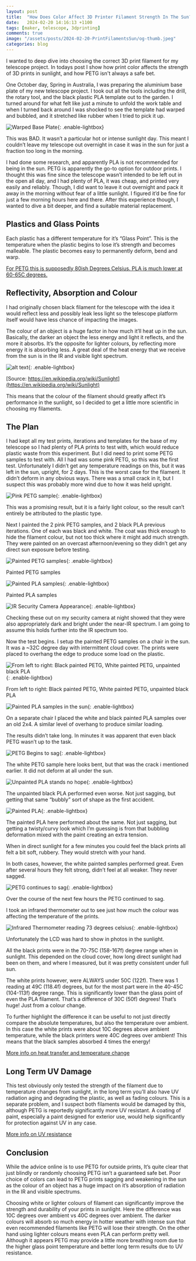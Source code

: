 ```yaml
---
layout: post
title:  "How Does Color Affect 3D Printer Filament Strength In The Sun?"
date:   2024-02-20 14:16:13 +1100
tags: [maker, telescope, 3dprinting]
comments: true
image: "/assets/posts/2024-02-20-PrintFilamentsSun/og-thumb.jpeg"
categories: blog
---
```


I wanted to deep dive into choosing the correct 3D print filament for my telescope project. In todays post I show how print color affects the strength of 3D prints in sunlight, and how PETG isn't always a safe bet.

<!--more-->

One October day, Spring in Australia, I was preparing the aluminium base plate of my new telescope project. I took out all the tools including the drill, the rotary tool, and the black plastic PLA template out to the garden. I turned around for what felt like just a minute to unfold the work table and when I turned back around I was shocked to see the template had warped and bubbled, and it stretched like rubber when I tried to pick it up.

![Warped Base Plate](/assets/posts/2024-02-20-PrintFilamentsSun/warped-baseplate.jpeg){: .enable-lightbox}

This was BAD. It wasn’t a particular hot or intense sunlight day. This meant I couldn’t leave my telescope out overnight in case it was in the sun for just a fraction too long in the morning. 

I had done some research, and apparently PLA is not recommended for being in the sun. PETG is apparently the go-to option for outdoor prints. I thought this was fine since the telescope wasn’t intended to be left out in the open all day, and I had plenty of PLA, it was cheap, and printed very easily and reliably. Though, I did want to leave it out overnight and pack it away in the morning without fear of a little sunlight. I figured it’d be fine for just a few morning hours here and there. After this experience though, I wanted to dive a bit deeper, and find a suitable material replacement.

## Plastics and Glass Points

Each plastic has a different temperature for it’s “Glass Point”. This is the temperature when the plastic begins to lose it’s strength and becomes malleable. The plastic becomes easy to permanently deform, bend and warp.

[For PETG this is supposedly 80ish Degrees Celsius. PLA is much lower at 60-65C degrees.](https://3dsolved.com/3d-filament-glass-transition-temperatures/)

## Reflectivity, Absorption and Colour

I had originally chosen black filament for the telescope with the idea it would reflect less and possibly leak less light so the telescope platform itself would have less chance of impacting the images.

The colour of an object is a huge factor in how much it’ll heat up in the sun. Basically, the darker an object the less energy and light it reflects, and the more it absorbs. It’s the opposite for lighter colours, by reflecting more energy it is absorbing less. A great deal of the heat energy that we receive from the sun is in the IR and visible light spectrum.

![alt text](/assets/posts/2024-02-20-PrintFilamentsSun/Untitled.png){: .enable-lightbox}

[Source: https://en.wikipedia.org/wiki/Sunlight](https://en.wikipedia.org/wiki/Sunlight)

This means that the colour of the filament should greatly affect it’s performance in the sunlight, so I decided to get a little more scientific in choosing my filaments.

## The Plan

I had kept all my test prints, iterations and templates for the base of my telescope so I had plenty of PLA prints to test with, which would reduce plastic waste from this experiment. But I did need to print some PETG samples to test with. All I had was some pink PETG, so this was the first test. Unfortunately I didn’t get any temperature readings on this, but it was left in the sun, upright, for 2 days. This is the worst case for the filament. It didn’t deform in any obvious ways. There was a small crack in it, but I suspect this was probably more wind due to how it was held upright.

![Pink PETG sample](/assets/posts/2024-02-20-PrintFilamentsSun/Untitled.jpeg){: .enable-lightbox}

This was a promising result, but it is a fairly light colour, so the result can’t entirely be attributed to the plastic type.

Next I painted the 2 pink PETG samples, and 2 black PLA previous iterations. One of each was black and white. The coat was thick enough to hide the filament colour, but not too thick where it might add much strength. They were painted on an overcast afternoon/evening so they didn’t get any direct sun exposure before testing.

![Painted PETG samples](/assets/posts/2024-02-20-PrintFilamentsSun/Untitled-1.jpeg){: .enable-lightbox}

Painted PETG samples

![Painted PLA samples](/assets/posts/2024-02-20-PrintFilamentsSun/Untitled-2.jpeg){: .enable-lightbox}

Painted PLA samples

![IR Security Camera Appearance](/assets/posts/2024-02-20-PrintFilamentsSun/Untitled-1.png){: .enable-lightbox}

Checking these out on my security camera at night showed that they were also appropriately dark and bright under the near-IR spectrum. I am going to assume this holds further into the IR spectrum too.

Now the test begins. I setup the painted PETG samples on a chair in the sun. It was a ~32C degree day with intermittent cloud cover. The prints were placed to overhang the edge to produce some load on the plastic.

![From left to right: Black painted PETG, White painted PETG, unpainted black PLA](/assets/posts/2024-02-20-PrintFilamentsSun/Untitled-3.jpeg){: .enable-lightbox}

From left to right: Black painted PETG, White painted PETG, unpainted black PLA

![Painted PLA samples in the sun](/assets/posts/2024-02-20-PrintFilamentsSun/Untitled-4.jpeg){: .enable-lightbox}

On a separate chair I placed the white and black painted PLA samples over an old 2x4. A similar level of overhang to produce similar loading.

The results didn’t take long. In minutes it was apparent that even black PETG wasn’t up to the task.

![PETG Begins to sag](/assets/posts/2024-02-20-PrintFilamentsSun/Untitled-1-1.jpeg){: .enable-lightbox}

The white PETG sample here looks bent, but that was the crack i mentioned earlier. It did not deform at all under the sun.

![Unpainted PLA stands no hope](/assets/posts/2024-02-20-PrintFilamentsSun/Untitled-5.jpeg){: .enable-lightbox}

The unpainted black PLA performed even worse. Not just sagging, but getting that same “bubbly” sort of shape as the first accident.

![Painted PLA](/assets/posts/2024-02-20-PrintFilamentsSun/Untitled-1-2.jpeg){: .enable-lightbox}

The painted PLA here performed about the same. Not just sagging, but getting a twisty/curvy look which I’m guessing is from that bubbling deformation mixed with the paint creating an extra tension.

When in direct sunlight for a few minutes you could feel the black prints all felt a bit soft, rubbery. They would stretch with your hand.

In both cases, however, the white painted samples performed great. Even after several hours they felt strong, didn’t feel at all weaker. They never sagged.

![PETG continues to sag](/assets/posts/2024-02-20-PrintFilamentsSun/Untitled-6.jpeg){: .enable-lightbox}

Over the course of the next few hours the PETG continued to sag.

I took an infrared thermometer out to see just how much the colour was affecting the temperature of the prints.

![Infrared Thermometer reading 73 degrees celsius](/assets/posts/2024-02-20-PrintFilamentsSun/Untitled-1-3.jpeg){: .enable-lightbox}

Unfortunately the LCD was hard to show in photos in the sunlight.

All the black prints were in the 70-75C (158-167f) degree range when in sunlight. This depended on the cloud cover, how long direct sunlight had been on them, and where I measured, but it was pretty consistent under full sun.

The white prints however, were ALWAYS under 50C (122f). There was 1 reading at 49C (118.4f) degrees, but for the most part were in the 40-45C (104-113f) degree range. This is significantly lower than the glass point of even the PLA filament. That’s a difference of 30C (50f) degrees! That’s huge! Just from a colour change.

To further highlight the difference it can be useful to not just directly compare the absolute temperatures, but also the temperature over ambient. In this case the white prints were about 10C degrees above ambient temperature, while the black printers were 40C degrees over ambient! This means that the black samples absorbed 4 times the energy!

[More info on heat transfer and temperature change](https://phys.libretexts.org/Bookshelves/College_Physics/College_Physics_1e_(OpenStax)/14%3A_Heat_and_Heat_Transfer_Methods/14.02%3A_Temperature_Change_and_Heat_Capacity)

## Long Term UV Damage

This test obviously only tested the strength of the filament due to temperature changes from sunlight, in the long term you’ll also have UV radiation aging and degrading the plastic, as well as fading colours. This is a separate problem, and I suspect both filaments would be damaged by this, although PETG is reportedly significantly more UV resistant. A coating of paint, especially a paint designed for exterior use, would help significantly for protection against UV in any case.

[More info on UV resistance](https://www.filamentive.com/best-3d-printing-filament-for-outdoors-uv-resistance-guide/)

## Conclusion

While the advice online is to use PETG for outside prints, It’s quite clear that just blindly or randomly choosing PETG isn’t a guaranteed safe bet. Poor choice of colors can lead to PETG prints sagging and weakening in the sun as the colour of an object has a huge impact on it’s absorption of radiation in the IR and visible spectrums.

Choosing white or lighter colours of filament can significantly improve the strength and durability of your prints in sunlight. Here the difference was 10C degrees over ambient vs 40C degrees over ambient. The darker colours will absorb so much energy in hotter weather with intense sun that even recommended filaments like PETG will lose their strength. On the other hand using lighter colours means even PLA can perform pretty well. Although it appears PETG may provide a little more breathing room due to the higher glass point temperature and better long term results due to UV resistance.
